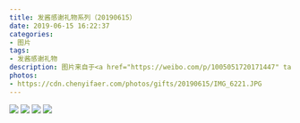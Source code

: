 ```yaml
---
title: 发酱感谢礼物系列（20190615）
date: 2019-06-15 16:22:37
categories:
- 图片
tags:
- 发酱感谢礼物
description: 图片来自于<a href="https://weibo.com/p/1005051720171447" target="_blank">quanmmmmm</a><br/>“逛街偶得” ​​​
photos: 
- https://cdn.chenyifaer.com/photos/gifts/20190615/IMG_6221.JPG
---
```


![](https://cdn.chenyifaer.com/photos/gifts/20190615/IMG_6222.JPG)
![](https://cdn.chenyifaer.com/photos/gifts/20190615/IMG_6223.JPG)
![](https://cdn.chenyifaer.com/photos/gifts/20190615/IMG_6224.JPG)
![](https://cdn.chenyifaer.com/photos/gifts/20190615/IMG_6225.JPG)

